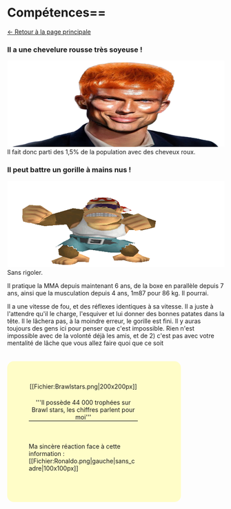# Compétences==
[<- Retour à la page principale](https://github.com/MELIAND-Vincent-2326078b/MarkdownVincent/blob/main/README.md)
### Il a une chevelure rousse très soyeuse !
<img src="https://github.com/MELIAND-Vincent-2326078b/MarkdownVincent/blob/main/roux.jpeg" style="width:600px;height:200px;">
Il fait donc parti des 1,5% de la population avec des cheveux roux.

### Il peut battre un gorille à mains nus !
<img src="https://github.com/MELIAND-Vincent-2326078b/MarkdownVincent/blob/main/gorille.gif" style="width:600px;height:200px;">
Sans rigoler.

Il pratique la MMA depuis maintenant 6 ans, de la boxe en parallèle depuis 7 ans, ainsi que la musculation depuis 4 ans, 1m87 pour 86 kg. Il pourrai.

Il a une vitesse de fou, et des réflexes identiques à sa vitesse. Il a juste à l'attendre qu'il le charge, l'esquiver et lui donner des bonnes patates dans la tête. Il le lâchera pas, à la moindre erreur, le gorille est fini. Il y auras toujours des gens ici pour penser que c'est impossible. Rien n'est impossible avec de la volonté déjà les amis, et de 2) c'est pas avec votre mentalité de lâche que vous allez faire quoi que ce soit</div>

</div>
<div style="margin-top:20px;margin-bottom:20px;padding-right: 50px;padding-bottom: 30px;padding-top: 0px;background-color: #FFFDC8;float:left;width:70%;border-radius:15px">
<div style="padding:50px;padding-top:-70px;padding-left:50px;padding-bottom:40px;">
<center style="margin-bottom: 20px;">[[Fichier:Brawlstars.png|200x200px]]</center>
<center style="border-bottom: 1px solid black;margin-bottom: 20px;">'''Il possède 44 000 trophées sur Brawl stars, les chiffres parlent pour moi'''</center>
<div style="margin-top: 50px">Ma sincère réaction face à cette information : [[Fichier:Ronaldo.png|gauche|sans_cadre|100x100px]]
</div>
</div>
</div>
